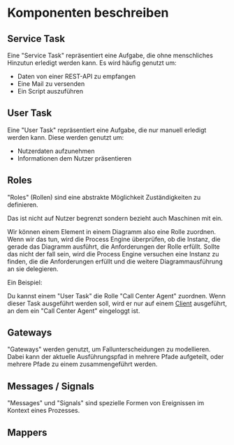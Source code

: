 # Komponenten beschreiben

## Service Task

Eine "Service Task" repräsentiert eine Aufgabe, die ohne
menschliches Hinzutun erledigt werden kann.
Es wird häufig genutzt um:

- Daten von einer REST-API zu empfangen
- Eine Mail zu versenden
- Ein Script auszuführen

## User Task

Eine "User Task" repräsentiert eine Aufgabe, die nur manuell
erledigt werden kann.
Diese werden genutzt um:

- Nutzerdaten aufzunehmen
- Informationen dem Nutzer präsentieren


## Roles

"Roles" (Rollen) sind eine abstrakte Möglichkeit Zuständigkeiten
zu definieren.

Das ist nicht auf Nutzer begrenzt sondern bezieht auch Maschinen mit ein.

Wir können einem Element in einem Diagramm also eine Rolle zuordnen. Wenn wir
das tun, wird die Process Engine überprüfen, ob die Instanz, die gerade das
Diagramm ausführt, die Anforderungen der Rolle erfüllt. Sollte das nicht der
fall sein, wird die Process Engine versuchen eine Instanz zu finden, die die
Anforderungen erfüllt und die weitere Diagrammausführung an sie delegieren.

Ein Beispiel:

Du kannst einem "User Task" die Rolle "Call Center Agent" zuordnen. Wenn dieser Task
ausgeführt werden soll, wird er nur auf einem [Client]() ausgeführt, an dem ein
"Call Center Agent" eingeloggt ist.

## Gateways

"Gateways" werden genutzt, um Fallunterscheidungen zu modellieren. Dabei kann
der aktuelle Ausführungspfad in mehrere Pfade aufgeteilt, oder mehrere Pfade
zu einem zusammengeführt werden.

## Messages / Signals

"Messages" und "Signals" sind spezielle Formen von Ereignissen im Kontext
eines Prozesses.

## Mappers
